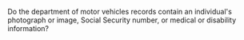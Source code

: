 Do the department of motor vehicles records contain an individual's photograph or image, Social Security number, or medical or disability information?